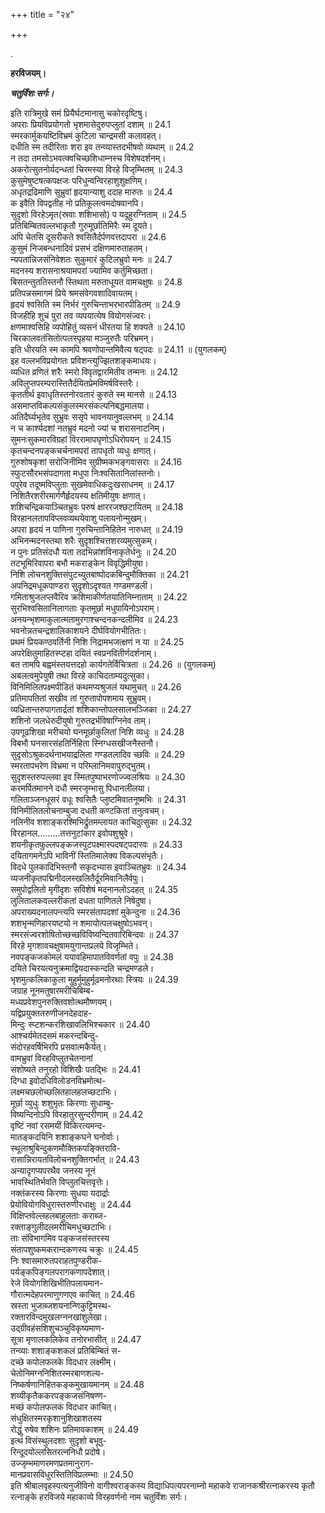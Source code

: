 +++
title = "२४"

+++

.

**हरविजयम्।**

***चतुर्विंशः सर्गः।***

इति रात्रिमुखे समं प्रियैर्घटमानासु चकोरदृष्टिषु।  
अपराः प्रियविप्रयोगतो भृशमासेदुरुपप्लुतां दशाम् ॥ 24.1  
स्मरकार्मुकयष्टिविभ्रमं कुटिला चान्द्रमसी कलावहत्।  
दधीति स्म तदीरिताः शरा इव तन्व्यास्तदभीषवो व्यथाम् ॥ 24.2  
न तदा तमसोऽभवत्क्वचिच्छशिधाम्नस्च विशेषदर्शनम्।  
अकरोत्सुतनोर्यदन्धतां चिरमस्या विरहे विजृम्भितम् ॥ 24.3  
कुसुमेषुष्टषत्कपक्षजः परिधुन्वन्विरहाशुशुक्षणिम्।  
अधृतद्रढिमाणि सुभ्रुवां हृदयान्याशु ददाह मारुतः ॥ 24.4  
क इवैति विपद्वतीह नो प्रतिकूलत्वमदोषवानपि।  
सुदृशो विरहेऽमृत(स्रवाः शशिभासो) प यदूहुरग्निताम् ॥ 24.5  
प्रतिबिम्बितवल्लभाकृतौ गुरुमूर्छातिमिरैः स्म दूयते।  
अपि चेतसि दूसरीकते श्वसितैर्दर्पणवत्तदापरा ॥ 24.6  
कुसुमं निजबन्धनादिवं प्रसभं दक्षिणमारुताहतम्।  
न्यपतान्निजसंनिवेशतः सुकुमारं कुटिलभ्रुवो मनः ॥ 24.7  
मदनस्य शरासनाश्रयामपरां ज्यामिव कर्तुमिच्छता।  
बिसतन्तुततिस्तनौ स्तिथता मरुताधूयत वामचक्षुषः ॥ 24.8  
प्रतिपन्नसमागमं प्रिये श्रमसंवेगवशादिवायतम्।  
हृदयं श्वसिति स्म निर्भरं गुरुचिन्ताभरभारपीडितम् ॥ 24.9  
विजहीहि शुचं पुरा तव व्यपयात्येष वियोगसंज्वरः।  
क्षणमाश्वसिहि व्यपोहितुं व्यसनं धीरतया हि शक्यते ॥ 24.10  
चिरकालवतंसितोत्पलस्पृहया मञ्जुरुतैः परिभ्रमन्।  
इति धीरयति स्म कामपि श्रवणोपान्तमिवैत्य षट्पदः ॥ 24.11 ॥ (युगलकम्)  
इह वल्लभविप्रयोगतः प्रविशन्त्युज्झितशङ्कमाधयः।  
व्यधित व्रणितं शरैः स्मरो विवृतद्वारमितीव तन्मनः ॥ 24.12  
अविलुप्तपरम्परास्तितैर्दयितप्रेमविमर्षविस्तरैः।  
कृततीर्थ इवाधृतिस्तनोरवतारं कुरुते स्म मानसे ॥ 24.13  
असमाप्तविकल्पसंकुलस्मरसंकल्पनिबद्धमालया।  
अतिदैर्घ्यभृतेव सुभ्रुवः ससृपे भावनयानुवल्लभम् ॥ 24.14  
न च कार्श्यदशां नतभ्रुवं मदनो ज्यां च शरासनाटनिम्।  
सुमनःसुकमारविग्रहां विररामापघृणोऽधिरोपयन् ॥ 24.15  
कृतचन्दनपङ्कचर्चनामपरां तापधृतो व्यधुः क्षणात्।  
गुरुशोषकृशां सरोजिनीमिव सुग्रीष्मकभङ्गवासराः ॥ 24.16  
स्फुटसौरभसंपदागता मधुपा निःश्वसितानिलांस्तनोः।  
पपुरेव तदूष्मविप्लुताः सुखमेवाधिकदुःखसाधनम् ॥ 24.17  
निशितैरशरीरमार्गणैर्हृदयस्य क्षतिमीयुषः क्षणात्।  
शशिचन्द्रिकयाञ्चितभ्रुवः परुषं क्षाररजश्छटायितम् ॥ 24.18  
विरहानलतापविप्लवव्यथयेवाशु पलायनोन्मुखम्।  
अपरा हृदयं न पाणिना गुरुचिन्तानिहितेन नारुधत् ॥ 24.19  
अभिनन्मदनस्तथा शरैः सुदृशश्चित्तशरव्यमुत्सुकम्।  
न पुनः प्रतिसंदधौ यता तदभिन्नांशविनाकृतेर्धनुः ॥ 24.20  
तटभूमिरिवापरा बभौ मकराङ्केन विवृद्धिमीयुषा।  
निशि लोचनशुक्तिसंपुटच्युतबाष्पोदकबिन्दुमौक्तिका ॥ 24.21  
अपनिद्रमधूकपाण्डरा सुदृशोऽदृश्यत गण्डमण्डली।  
गमिताश्रुजलप्लवैरिव क्रशिमाकीर्णतयातिनिम्नाताम् ॥ 24.22  
सुरभिश्वसितानिलागताः कृतमूर्छा मधुपायिनोऽपराम्।  
अनयन्भृशमाकुलात्मतामुरगाश्चन्दनकन्दलीमिव ॥ 24.23  
भवनोन्नतचन्द्रशालिकाशयने दीर्घवियोगभीतितः।  
प्रथमं प्रियकण्ठवर्तिनी निशि निद्रामभजत्क्षणं न या ॥ 24.25  
अपरेक्षितुमाहितस्प्टहा दयितं स्वप्रनवितीर्णदर्शनाम्।  
बत तामपि बह्वमंस्तयत्तदहो कार्यगतेर्विचित्रता ॥ 24.26 ॥ (युगलकम्)  
अबलत्वमुपेयुषी तथा विरहे काचिदताम्यदुत्सुका।  
विनिमिलितपक्ष्मपीडितं कथमप्यश्रुजलं यथामुचत् ॥ 24.26  
प्रतिमापतितां सखीव तां गुरुतापोपशमाय सुभ्रुवम्।  
व्यध्रितान्तरुपागतार्द्रतां शशिकान्तोपलसालभञ्जिका ॥ 24.27  
शशिनो जलधेरुदीयुषो गुरुतद्रर्भविषाग्निनेव ताम्।  
उपगूढशिखा मरीचयो घनमूर्छाकुलितां निशि व्यधुः ॥ 24.28  
विबभौ घनसारसंहतिर्निहिता स्निग्धसखीजनैस्तनौ।  
सुदृसोऽश्रुकदर्थनाभयाद्रलिता गण्डतलादिव च्छविः ॥ 24.29  
स्मरतापभरेण विभ्रमा न परिम्लानिमवापुरुद्भुतम्।  
सुदृशस्तरुपल्लवा इव स्मितपुष्पाभरणोज्ज्वलश्रियः ॥ 24.30  
करमर्पितमानने दधौ स्मरजृम्भासु पिधानलीलया।  
गलिताञ्जनधूसरं वधूः श्वसितैः प्लुष्टमिवातनूष्मभिः ॥ 24.31  
विनिमीलितलोचनाम्बुजा दधती कण्टकितां तनुत्वचम्।  
नलिनीव शशाङ्करश्मिभिर्द्रुतमम्लायत काचिदुत्सुका ॥ 24.32  
विरहानल.........तत्तनुटांकार इवोपशुश्रुवे।  
शयनीकृतफुल्लपङ्कजस्पुटपक्ष्मास्पदषट्पदारवः ॥ 24.33  
दयितागमनेऽपि भाविनीं स्तितिमालेक्य विकल्पसंभृतैः।  
विदधे पुलकादिभिस्तनौ सकृदभ्यास इवाञ्चितभ्रुवः ॥ 24.34  
व्यजनीकृतपद्मिनीदलस्खलितैर्दूरमिवानिलैर्वपुः।  
समुपोद्वलितो मृगीदृशः सविशेषं मदनानलोऽदहत् ॥ 24.35  
लुलितालकवल्लरीकतां दधता पाणितले निषेदुषा।  
अपराख्यदनालपन्त्यपि स्मरसंतापदशां मुकेन्दुना ॥ 24.36  
शशभृन्मणिहारयष्टयो न शमायोत्पलचक्षुषोऽभवन्।  
स्मरसंज्वरशोषितोच्छच्छविविष्यन्दितवारिबिन्दवः ॥ 24.37  
विरहे मृगशावचक्षुषामयुगान्तप्रलये विजृम्भिते।  
नवपङ्कजकोमलं ययावहिमापातविवर्णतां वपुः ॥ 24.38  
दयिते चिरयत्यनुक्रमाद्वियदास्कन्दति चन्द्रमण्डले।  
भृशमुत्कलिकाकुला मुहुर्मुमुहुर्मूढमनोरथाः स्त्रियः ॥ 24.39  
जग्राह नूनमतुषारमरीचिबिम्ब-  
मध्यप्रवेशपुनरुक्तिवशोत्थमौष्णयम्।  
यद्विप्रयुक्ततरुणीजनदेहदाह-  
मिन्दुः स्प्टशन्करशिखावलिभिश्चकार ॥ 24.40  
आश्चर्यमेतदसमं मकरन्दबिन्दु-  
संदोरहवर्षिभिरपि प्रसवात्मकैर्यत्।  
वामभ्रुवां विरहविप्लुतचेतनानां  
संशोष्यते तनुरहो विशिखैः पतद्भिः ॥ 24.41  
दिग्धा इवोदधिविलोडनविभ्रमोत्थ-  
लक्ष्मचछलोच्छलितहालहलच्छटाभिः।  
मूर्छा व्युधुः शशुभृतः किरणाः सुधाम्बु-  
विष्यन्दिनोऽपि विरहातुरसुन्दरीणाम् ॥ 24.42  
वृष्टिं नवां रसमयीं विकिरत्यमन्द-  
मातङ्कदयिनि शशाङ्कघने घनोर्वाः।  
स्थूलाश्रुबिन्दुकणमौक्तिकपङ्क्तिरावि-  
रासान्निरायतविलोचनशुक्तिगर्भात् ॥ 24.43  
अन्यादृगप्यपरथैव जनस्य नूनं  
भावस्थितिर्भवति विप्लुतचित्तवृत्तेः।  
नक्तंकरस्य किरणाः सुधया यदार्द्राः  
प्रेयोवियोगविधुरास्तरुणीरधाक्षुः ॥ 24.44  
विक्षिप्तवेल्लहलबाहुलताः कराब्ज-  
रक्ताङ्गुलीदलमरीचिमधुच्छटाभिः।  
ताः संविभागमिव पङ्कजसंस्तरस्य  
संतापशुष्कमकरान्दकणस्य चक्रुः ॥ 24.45  
निः श्वासमारुतपराहतपुण्डरीक-  
पर्यङ्कपिङ्गलपरागकणापदेशात्।  
रेजे वियोगशिखिभीतिपलायमान-  
गौरात्मदेहपरमाणुगणएव काचित् ॥ 24.46  
स्रस्ता भुजाब्जशयनान्णिकुट्टिमस्थ-  
रक्तारविन्दमुखलग्ननखांशुलेखा।  
उद्ग्रीवहंसशिशुचञ्चुविकृष्यमाण-  
सूत्रा मृणालकलिकेव तनोरभासीत् ॥ 24.47  
तन्व्याः शशाङ्कशकलं प्रतिबिम्बितं स-  
दच्छे कपोलफलके विदधार लक्ष्मीम्।  
चेतोनिमग्ननिशितस्मरबाणशल्य-  
निष्कर्षणानिहितकङ्कमुखायमानम् ॥ 24.48  
शय्यीकृतैककरपङ्कजसंनिषण्ण-  
मच्छं कपोलफलकं विदधार काचित्।  
संधुक्षितस्मरकृशानुशिखाशतस्य  
रोद्धुं रुषेव शशिनः प्रतिमावकाशम् ॥ 24.49  
इत्थं विसंस्थुलदशाः सुदृशो बभूवु-  
रिन्दूदयोल्लसितरत्ननिधौ प्रदोषे।  
उज्जृम्भमाणरमणप्रतमानुराग-  
मानप्रवासविधुरस्तितिविप्रलम्भाः ॥ 24.50  
इति श्रीबालवृहस्पत्यनुजीविनो वागीश्वराङ्कस्य विद्याधिपत्यपरनाम्नो महाकवे राजानकश्रीरत्नाकरस्य कृतौ रत्नाङ्के हरविजये महाकाव्ये विरहवर्णनो नाम चतुर्विंशः सर्गः।
